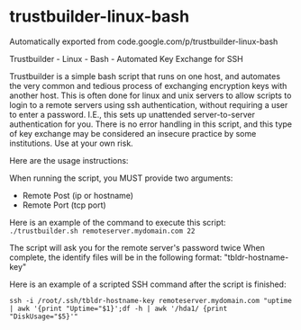 # trustbuilder-linux-bash
Automatically exported from code.google.com/p/trustbuilder-linux-bash

Trustbuilder - Linux - Bash - Automated Key Exchange for SSH

Trustbuilder is a simple bash script that runs on one host, and automates the very common and tedious process of exchanging encryption keys with another host. This is often done for linux and unix servers to allow scripts to login to a remote servers using ssh authentication, without requiring a user to enter a password. I.E., this sets up unattended server-to-server authentication for you. There is no error handling in this script, and this type of key exchange may be considered an insecure practice by some institutions. Use at your own risk.

Here are the usage instructions:

When running the script, you MUST provide two arguments:
* Remote Post (ip or hostname)
* Remote Port (tcp port)

Here is an example of the command to execute this script: 
``` ./trustbuilder.sh remoteserver.mydomain.com 22``` 
 
The script will ask you for the remote server's password twice
When complete, the identify files will be in the following format:
    "tbldr-hostname-key"

Here is an example of a scripted SSH command after the script is finished: 

``` ssh -i /root/.ssh/tbldr-hostname-key remoteserver.mydomain.com "uptime | awk '{print "Uptime="$1}';df -h | awk '/hda1/ {print "DiskUsage="$5}'" ```
